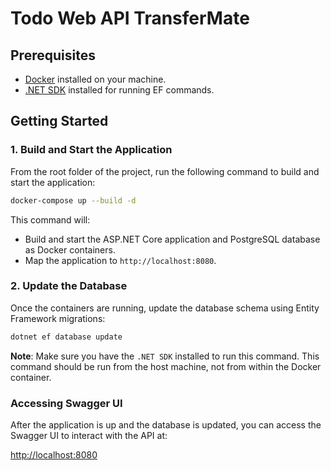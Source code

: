 # Todo Web API TransferMate

## Prerequisites

- [Docker](https://www.docker.com/get-started) installed on your machine.
- [.NET SDK](https://dotnet.microsoft.com/download/dotnet) installed for running EF commands.

## Getting Started

### 1. Build and Start the Application

From the root folder of the project, run the following command to build and start the application:

```bash
docker-compose up --build -d
```

This command will:
  - Build and start the ASP.NET Core application and PostgreSQL database as Docker containers.
  - Map the application to `http://localhost:8080`.

### 2. Update the Database

Once the containers are running, update the database schema using Entity Framework migrations:

```bash
dotnet ef database update
```

**Note**: Make sure you have the `.NET SDK` installed to run this command. This command should be run from the host machine, not from within the Docker container.

### Accessing Swagger UI

After the application is up and the database is updated, you can access the Swagger UI to interact with the API at:

[http://localhost:8080](http://localhost:8080)
